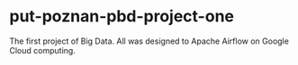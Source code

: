# put-poznan-pbd-project-one

The first project of Big Data. All was designed to Apache Airflow on Google Cloud computing.
